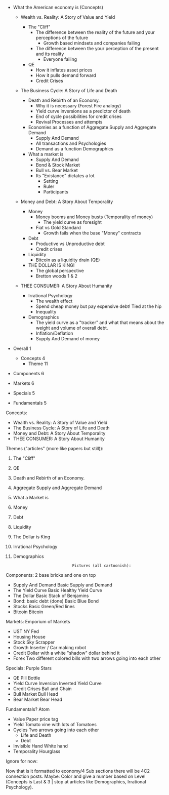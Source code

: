 - What the American economy is (Concepts)
  - Wealth vs. Reality: A Story of Value and Yield          <!--Possible articles: -->
    - The "Cliff"
      - The difference between the reality of the future and your perceptions of the future
        - Growth based mindsets and companies failing
      - The difference between the your perception of the present and its reality
        - Everyone failing
    - QE
      - How it inflates asset prices
      - How it pulls demand forward
      - Credit Crises

  - The Business Cycle: A Story of Life and Death           <!--Possible articles: -->
    - Death and Rebirth of an Economy.
      - Why it is necessary (Forest Fire analogy)
      - Yield curve inversions as a predictor of death
      - End of cycle possibilities for credit crises
      - Revival Processes and attempts
    - Economies as a function of Aggregate Supply and Aggregate Demand
      - Supply And Demand
      - All transactions and Psychologies
      - Demand as a function Demographics
    - What a market is
      - Supply And Demand
      - Bond & Stock Market
      - Bull vs. Bear Market
      - Its "Existance" dictates a lot
        - Setting
        - Ruler
        - Participants

  - Money and Debt: A Story About Temporality               <!--Possible articles: -->
    - Money
      - Money booms and Money busts (Temporality of money)
        - The yield curve as foresight
      - Fiat vs Gold Standard
        - Growth fails when the base "Money" contracts
    - Debt
      - Productive vs Unproductive debt
      - Credit crises
    - Liquidity
      - Bitcoin as a liquidity drain (QE)
    - THE DOLLAR IS KING!
      - The global perspective
      - Bretton woods 1 & 2

  - THEE CONSUMER: A Story About Humanity                   <!--Possible articles: -->
    - Irrational Psychology
      - The wealth effect
      - Spend cheap money but pay expensive debt! Tied at the hip
      - Inequality
    - Demographics
      - The yield curve as a "tracker" and what that means about the weight and volume of overall debt.
      - Inflation/Deflation
      - Supply And Demand of money

- Overall                 1
  - Concepts              4
    - Theme               11

- Components              6
- Markets                 6
- Specials                5
- Fundamentals            5

Concepts:
- Wealth vs. Reality:   A Story of Value and Yield
- The Business Cycle:   A Story of Life and Death
- Money and Debt:       A Story About Temporality
- THEE CONSUMER:        A Story About Humanity

Themes ("articles" (more like papers but still)):
1. The "Cliff" 
2. QE
3. Death and Rebirth of an Economy.
4. Aggregate Supply and Aggregate Demand
5. What a Market is
6. Money
7. Debt
8. Liquidity
9. The Dollar is King
10. Irrational Psychology
11. Demographics

                                  Pictures (all cartoonish):
Components:                       2 base bricks and one on top
- Supply And Demand               Basic Supply and Demand
- The Yield Curve                 Basic Healthy Yield Curve
- The Dollar                      Basic Stack of Benjamins
- Bond: basic debt (done)         Basic Blue Bond
- Stocks                          Basic Green/Red lines
- Bitcoin                         Bitcoin

Markets:                          Emporium of Markets
- UST                             NY Fed
- Housing                         House
- Stock                           Sky Scrapper
- Growth                          Inserter / Car making robot
- Credit                          Dollar with a white "shadow" dollar behind it
- Forex                           Two different colored bills with two arrows going into each other 

Specials:                   Purple Stars
- QE                              Pill Bottle
- Yield Curve Inversion           Inverted Yield Curve
- Credit Crises                   Ball and Chain
- Bull Market                     Bull Head
- Bear Market                     Bear Head

Fundamentals?                     Atom
- Value                           Paper price tag 
- Yield                           Tomato vine with lots of Tomatoes
- Cycles                          Two arrows going into each other
  - Life and Death
  - Debt                          
- Invisible Hand                  White hand
- Temporality                     Hourglass

Ignore for now:

Now that is it formatted to economy/4 Sub sections there will be 4C2 connection posts. 
Maybe: Color and give a number based on Level (Concepts is Last & 3 | stop at articles like Demographics, Irrational Psychology).